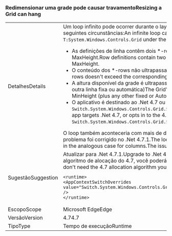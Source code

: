 ### <a name="resizing-a-grid-can-hang"></a><span data-ttu-id="c6063-101">Redimensionar uma grade pode causar travamento</span><span class="sxs-lookup"><span data-stu-id="c6063-101">Resizing a Grid can hang</span></span>

|   |   |
|---|---|
|<span data-ttu-id="c6063-102">Detalhes</span><span class="sxs-lookup"><span data-stu-id="c6063-102">Details</span></span>|<span data-ttu-id="c6063-103">Um loop infinito pode ocorrer durante o layout de um <code>T:System.Windows.Controls.Grid</code> nas seguintes circunstâncias:</span><span class="sxs-lookup"><span data-stu-id="c6063-103">An infinite loop can occur during layout of a <code>T:System.Windows.Controls.Grid</code> under the following circumstances:</span></span><ul><li><span data-ttu-id="c6063-104">As definições de linha contêm dois \*-rows, ambos declarando um MinHeight e um MaxHeight.</span><span class="sxs-lookup"><span data-stu-id="c6063-104">Row definitions contain two \*-rows, both declaring a MinHeight and a MaxHeight.</span></span></li><li><span data-ttu-id="c6063-105">O conteúdo dos \*-rows não ultrapassa o MaxHeight correspondente</span><span class="sxs-lookup"><span data-stu-id="c6063-105">Content of the \*-rows doesn't exceed the corresponding MaxHeight</span></span></li><li><span data-ttu-id="c6063-106">A altura disponível da grade é ultrapassada pelo primeiro MinHeight (além de qualquer outra linha fixa ou automática)</span><span class="sxs-lookup"><span data-stu-id="c6063-106">The Grid's available height is exceeded by the first MinHeight (plus any other fixed or Auto rows)</span></span></li><li><span data-ttu-id="c6063-107">O aplicativo é destinado ao .Net 4.7 ou aceita o algoritmo de alocação do 4.7 definindo <code>Switch.System.Windows.Controls.Grid.StarDefinitionsCanExceedAvailableSpace=false</code></span><span class="sxs-lookup"><span data-stu-id="c6063-107">The app targets .Net 4.7, or opts in to the 4.7 allocation algorithm by setting <code>Switch.System.Windows.Controls.Grid.StarDefinitionsCanExceedAvailableSpace=false</code></span></span></li></ul><span data-ttu-id="c6063-108">O loop também aconteceria com mais de duas linhas ou no caso análogo para colunas. O problema foi corrigido no .Net 4.7.1.</span><span class="sxs-lookup"><span data-stu-id="c6063-108">The loop would also happen with more than two rows, or in the analogous case for columns.The issue is fixed in .Net 4.7.1.</span></span>|
|<span data-ttu-id="c6063-109">Sugestão</span><span class="sxs-lookup"><span data-stu-id="c6063-109">Suggestion</span></span>|<span data-ttu-id="c6063-110">Atualizar para .Net 4.7.1.</span><span class="sxs-lookup"><span data-stu-id="c6063-110">Upgrade to .Net 4.7.1.</span></span>  <span data-ttu-id="c6063-111">Como alternativa, se não precisar do algoritmo de alocação do 4.7, você poderá usar a seguinte configuração:</span><span class="sxs-lookup"><span data-stu-id="c6063-111">Alternatively, if you don't need the 4.7 allocation algorithm you can use the following configuration setting:</span></span><pre><code class="language-xml">&lt;runtime&gt;&#13;&#10;&lt;AppContextSwitchOverrides value=&quot;Switch.System.Windows.Controls.Grid.StarDefinitionsCanExceedAvailableSpace=true&quot; /&gt;&#13;&#10;&lt;/runtime&gt;&#13;&#10;</code></pre>|
|<span data-ttu-id="c6063-112">Escopo</span><span class="sxs-lookup"><span data-stu-id="c6063-112">Scope</span></span>|<span data-ttu-id="c6063-113">Microsoft Edge</span><span class="sxs-lookup"><span data-stu-id="c6063-113">Edge</span></span>|
|<span data-ttu-id="c6063-114">Versão</span><span class="sxs-lookup"><span data-stu-id="c6063-114">Version</span></span>|<span data-ttu-id="c6063-115">4.7</span><span class="sxs-lookup"><span data-stu-id="c6063-115">4.7</span></span>|
|<span data-ttu-id="c6063-116">Tipo</span><span class="sxs-lookup"><span data-stu-id="c6063-116">Type</span></span>|<span data-ttu-id="c6063-117">Tempo de execução</span><span class="sxs-lookup"><span data-stu-id="c6063-117">Runtime</span></span>|

